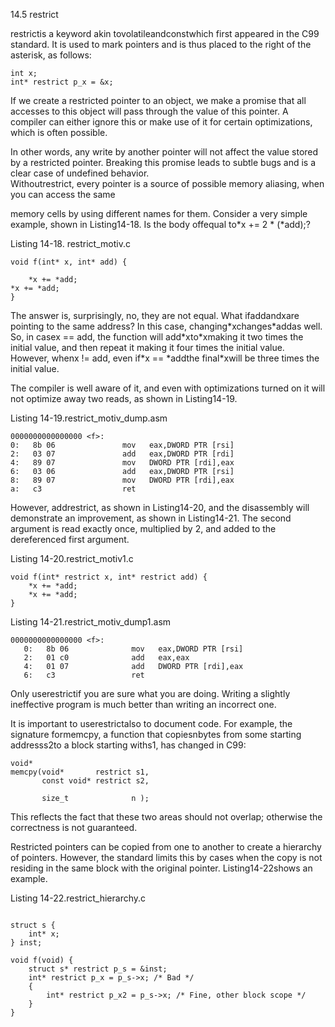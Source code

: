 14.5 restrict

restrictis a keyword akin tovolatileandconstwhich first appeared in the C99 standard. It is used to mark pointers and is thus placed to the right of the asterisk, as follows:

```
int x;
int* restrict p_x = &x;
```

If we create a restricted pointer to an object, we make a promise that all accesses to this object will pass through the value of this pointer. A compiler can either ignore this or make use of it for certain optimizations, which is often possible.

In other words, any write by another pointer will not affect the value stored by a restricted pointer. Breaking this promise leads to subtle bugs and is a clear case of undefined behavior.  
 Withoutrestrict, every pointer is a source of possible memory aliasing, when you can access the same

memory cells by using different names for them. Consider a very simple example, shown in Listing14-18. Is the body offequal to\*x += 2 \* \(\*add\);?

Listing 14-18. restrict\_motiv.c

```
void f(int* x, int* add) {
    *x += *add;*x += *add;
}
```

The answer is, surprisingly, no, they are not equal. What ifaddandxare pointing to the same address? In this case, changing\*xchanges\*addas well. So, in casex == add, the function will add\*xto\*xmaking it two times the initial value, and then repeat it making it four times the initial value. However, whenx != add, even if\*x == \*addthe final\*xwill be three times the initial value.

The compiler is well aware of it, and even with optimizations turned on it will not optimize away two reads, as shown in Listing14-19.

Listing 14-19.restrict\_motiv\_dump.asm

```
0000000000000000 <f>:
0:   8b 06               mov   eax,DWORD PTR [rsi]
2:   03 07               add   eax,DWORD PTR [rdi]
4:   89 07               mov   DWORD PTR [rdi],eax
6:   03 06               add   eax,DWORD PTR [rsi]
8:   89 07               mov   DWORD PTR [rdi],eax
a:   c3                  ret
```

However, addrestrict, as shown in Listing14-20, and the disassembly will demonstrate an improvement, as shown in Listing14-21. The second argument is read exactly once, multiplied by 2, and added to the dereferenced first argument.

Listing 14-20.restrict\_motiv1.c

```
void f(int* restrict x, int* restrict add) {
    *x += *add;
    *x += *add;
}
```

Listing 14-21.restrict\_motiv\_dump1.asm

```
0000000000000000 <f>:
   0:   8b 06              mov   eax,DWORD PTR [rsi]
   2:   01 c0              add   eax,eax
   4:   01 07              add   DWORD PTR [rdi],eax
   6:   c3                 ret
```

Only userestrictif you are sure what you are doing. Writing a slightly ineffective program is much better than writing an incorrect one.

It is important to userestrictalso to document code. For example, the signature formemcpy, a function that copiesnbytes from some starting addresss2to a block starting withs1, has changed in C99:

```
void*
memcpy(void*       restrict s1,
       const void* restrict s2,

       size_t              n );
```

This reflects the fact that these two areas should not overlap; otherwise the correctness is not guaranteed.

Restricted pointers can be copied from one to another to create a hierarchy of pointers. However, the standard limits this by cases when the copy is not residing in the same block with the original pointer. Listing14-22shows an example.

Listing 14-22.restrict\_hierarchy.c

```
struct s {
    int* x;
} inst;

void f(void) {
    struct s* restrict p_s = &inst;
    int* restrict p_x = p_s->x; /* Bad */
    {
        int* restrict p_x2 = p_s->x; /* Fine, other block scope */
    }
}
```



